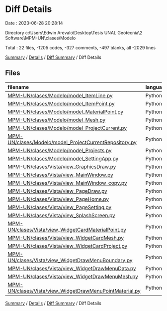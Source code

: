 # Diff Details

Date : 2023-06-28 20:28:14

Directory c:\\Users\\Edwin Arevalo\\Desktop\\Tesis UNAL Geotecnia\\2 Software\\MPM-UN\\clases\\Modelo

Total : 22 files,  -1205 codes, -327 comments, -497 blanks, all -2029 lines

[Summary](results.md) / [Details](details.md) / [Diff Summary](diff.md) / Diff Details

## Files
| filename | language | code | comment | blank | total |
| :--- | :--- | ---: | ---: | ---: | ---: |
| [MPM-UN/clases/Modelo/model_ItemLine.py](/MPM-UN/clases/Modelo/model_ItemLine.py) | Python | 66 | 7 | 41 | 114 |
| [MPM-UN/clases/Modelo/model_ItemPoint.py](/MPM-UN/clases/Modelo/model_ItemPoint.py) | Python | 62 | 7 | 40 | 109 |
| [MPM-UN/clases/Modelo/model_MaterialPoint.py](/MPM-UN/clases/Modelo/model_MaterialPoint.py) | Python | 58 | 8 | 21 | 87 |
| [MPM-UN/clases/Modelo/model_Mesh.py](/MPM-UN/clases/Modelo/model_Mesh.py) | Python | 86 | 12 | 39 | 137 |
| [MPM-UN/clases/Modelo/model_ProjectCurrent.py](/MPM-UN/clases/Modelo/model_ProjectCurrent.py) | Python | 948 | 85 | 390 | 1,423 |
| [MPM-UN/clases/Modelo/model_ProjectCurrentRepository.py](/MPM-UN/clases/Modelo/model_ProjectCurrentRepository.py) | Python | 276 | 194 | 77 | 547 |
| [MPM-UN/clases/Modelo/model_Projects.py](/MPM-UN/clases/Modelo/model_Projects.py) | Python | 351 | 329 | 139 | 819 |
| [MPM-UN/clases/Modelo/model_SettingApp.py](/MPM-UN/clases/Modelo/model_SettingApp.py) | Python | 40 | 22 | 18 | 80 |
| [MPM-UN/clases/Vista/view_GraphicsDraw.py](/MPM-UN/clases/Vista/view_GraphicsDraw.py) | Python | -1,504 | -335 | -506 | -2,345 |
| [MPM-UN/clases/Vista/view_MainWindow.py](/MPM-UN/clases/Vista/view_MainWindow.py) | Python | -290 | -111 | -147 | -548 |
| [MPM-UN/clases/Vista/view_MainWindow_copy.py](/MPM-UN/clases/Vista/view_MainWindow_copy.py) | Python | -54 | -27 | -61 | -142 |
| [MPM-UN/clases/Vista/view_PageDraw.py](/MPM-UN/clases/Vista/view_PageDraw.py) | Python | -233 | -132 | -132 | -497 |
| [MPM-UN/clases/Vista/view_PageHome.py](/MPM-UN/clases/Vista/view_PageHome.py) | Python | -59 | -50 | -29 | -138 |
| [MPM-UN/clases/Vista/view_PageSetting.py](/MPM-UN/clases/Vista/view_PageSetting.py) | Python | -127 | -37 | -64 | -228 |
| [MPM-UN/clases/Vista/view_SplashScreen.py](/MPM-UN/clases/Vista/view_SplashScreen.py) | Python | -37 | -23 | -15 | -75 |
| [MPM-UN/clases/Vista/view_WidgetCardMaterialPoint.py](/MPM-UN/clases/Vista/view_WidgetCardMaterialPoint.py) | Python | -124 | -37 | -64 | -225 |
| [MPM-UN/clases/Vista/view_WidgetCardMesh.py](/MPM-UN/clases/Vista/view_WidgetCardMesh.py) | Python | -127 | -38 | -61 | -226 |
| [MPM-UN/clases/Vista/view_WidgetCardProject.py](/MPM-UN/clases/Vista/view_WidgetCardProject.py) | Python | -31 | -66 | -21 | -118 |
| [MPM-UN/clases/Vista/view_WidgetDrawMenuBoundary.py](/MPM-UN/clases/Vista/view_WidgetDrawMenuBoundary.py) | Python | -22 | -8 | -10 | -40 |
| [MPM-UN/clases/Vista/view_WidgetDrawMenuData.py](/MPM-UN/clases/Vista/view_WidgetDrawMenuData.py) | Python | -157 | -52 | -48 | -257 |
| [MPM-UN/clases/Vista/view_WidgetDrawMenuMesh.py](/MPM-UN/clases/Vista/view_WidgetDrawMenuMesh.py) | Python | -157 | -52 | -55 | -264 |
| [MPM-UN/clases/Vista/view_WidgetDrawMenuPointMaterial.py](/MPM-UN/clases/Vista/view_WidgetDrawMenuPointMaterial.py) | Python | -170 | -23 | -49 | -242 |

[Summary](results.md) / [Details](details.md) / [Diff Summary](diff.md) / Diff Details